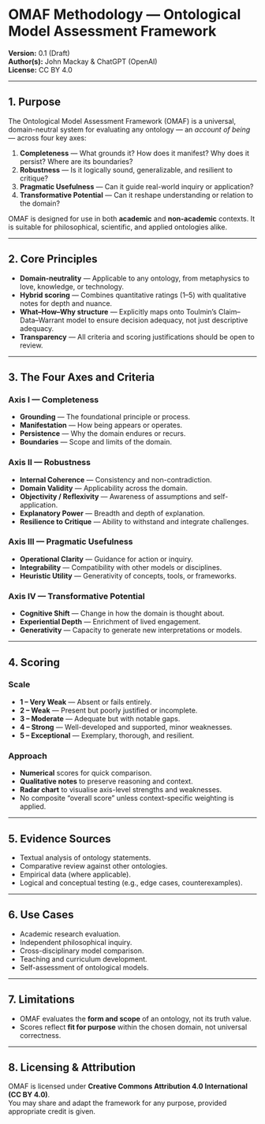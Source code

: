# OMAF Methodology — Ontological Model Assessment Framework

**Version:** 0.1 (Draft)  
**Author(s):** John Mackay & ChatGPT (OpenAI)  
**License:** CC BY 4.0

---

## 1. Purpose

The Ontological Model Assessment Framework (OMAF) is a universal, domain-neutral system for evaluating any ontology — an *account of being* — across four key axes:

1. **Completeness** — What grounds it? How does it manifest? Why does it persist? Where are its boundaries?
2. **Robustness** — Is it logically sound, generalizable, and resilient to critique?
3. **Pragmatic Usefulness** — Can it guide real-world inquiry or application?
4. **Transformative Potential** — Can it reshape understanding or relation to the domain?

OMAF is designed for use in both **academic** and **non-academic** contexts. It is suitable for philosophical, scientific, and applied ontologies alike.

---

## 2. Core Principles

- **Domain-neutrality** — Applicable to any ontology, from metaphysics to love, knowledge, or technology.
- **Hybrid scoring** — Combines quantitative ratings (1–5) with qualitative notes for depth and nuance.
- **What–How–Why structure** — Explicitly maps onto Toulmin’s Claim–Data–Warrant model to ensure decision adequacy, not just descriptive adequacy.
- **Transparency** — All criteria and scoring justifications should be open to review.

---

## 3. The Four Axes and Criteria

### Axis I — Completeness
- **Grounding** — The foundational principle or process.
- **Manifestation** — How being appears or operates.
- **Persistence** — Why the domain endures or recurs.
- **Boundaries** — Scope and limits of the domain.

### Axis II — Robustness
- **Internal Coherence** — Consistency and non-contradiction.
- **Domain Validity** — Applicability across the domain.
- **Objectivity / Reflexivity** — Awareness of assumptions and self-application.
- **Explanatory Power** — Breadth and depth of explanation.
- **Resilience to Critique** — Ability to withstand and integrate challenges.

### Axis III — Pragmatic Usefulness
- **Operational Clarity** — Guidance for action or inquiry.
- **Integrability** — Compatibility with other models or disciplines.
- **Heuristic Utility** — Generativity of concepts, tools, or frameworks.

### Axis IV — Transformative Potential
- **Cognitive Shift** — Change in how the domain is thought about.
- **Experiential Depth** — Enrichment of lived engagement.
- **Generativity** — Capacity to generate new interpretations or models.

---

## 4. Scoring

### Scale
- **1 – Very Weak** — Absent or fails entirely.
- **2 – Weak** — Present but poorly justified or incomplete.
- **3 – Moderate** — Adequate but with notable gaps.
- **4 – Strong** — Well-developed and supported, minor weaknesses.
- **5 – Exceptional** — Exemplary, thorough, and resilient.

### Approach
- **Numerical** scores for quick comparison.
- **Qualitative notes** to preserve reasoning and context.
- **Radar chart** to visualise axis-level strengths and weaknesses.
- No composite “overall score” unless context-specific weighting is applied.

---

## 5. Evidence Sources
- Textual analysis of ontology statements.
- Comparative review against other ontologies.
- Empirical data (where applicable).
- Logical and conceptual testing (e.g., edge cases, counterexamples).

---

## 6. Use Cases
- Academic research evaluation.
- Independent philosophical inquiry.
- Cross-disciplinary model comparison.
- Teaching and curriculum development.
- Self-assessment of ontological models.

---

## 7. Limitations
- OMAF evaluates the **form and scope** of an ontology, not its truth value.
- Scores reflect **fit for purpose** within the chosen domain, not universal correctness.

---

## 8. Licensing & Attribution
OMAF is licensed under **Creative Commons Attribution 4.0 International (CC BY 4.0)**.  
You may share and adapt the framework for any purpose, provided appropriate credit is given.

